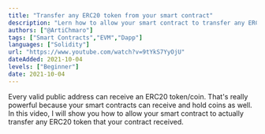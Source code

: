 ```yaml
---
title: "Transfer any ERC20 token from your smart contract"
description: "Lern how to allow your smart contract to transfer any ERC20 token that your contract received."
authors: ["@ArtiChmaro"]
tags: ["Smart Contracts","EVM","Dapp"]
languages: ["Solidity"]
url: "https://www.youtube.com/watch?v=9tYkS7YyOjU"
dateAdded: 2021-10-04
levels: ["Beginner"]
date: 2021-10-04
---
```


Every valid public address can receive an ERC20 token/coin. That's really powerful because your smart contracts can receive and hold coins as well. In this video, I will show you how to allow your smart contract to actually transfer any ERC20 token that your contract received. 